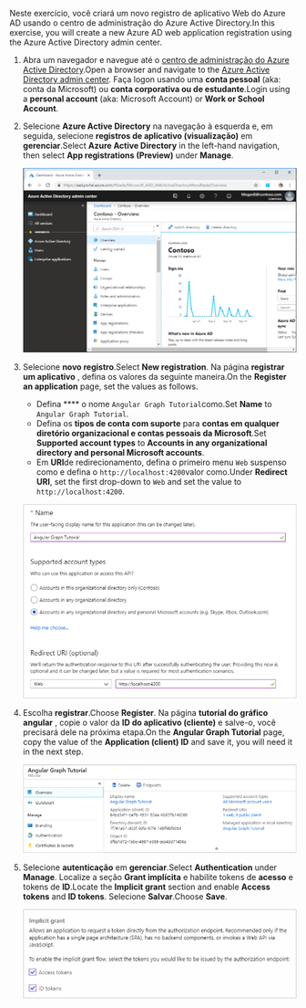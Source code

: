 <!-- markdownlint-disable MD002 MD041 -->

<span data-ttu-id="34c1d-101">Neste exercício, você criará um novo registro de aplicativo Web do Azure AD usando o centro de administração do Azure Active Directory.</span><span class="sxs-lookup"><span data-stu-id="34c1d-101">In this exercise, you will create a new Azure AD web application registration using the Azure Active Directory admin center.</span></span>

1. <span data-ttu-id="34c1d-102">Abra um navegador e navegue até o [centro de administração do Azure Active Directory](https://aad.portal.azure.com).</span><span class="sxs-lookup"><span data-stu-id="34c1d-102">Open a browser and navigate to the [Azure Active Directory admin center](https://aad.portal.azure.com).</span></span> <span data-ttu-id="34c1d-103">Faça logon usando uma **conta pessoal** (aka: conta da Microsoft) ou **conta corporativa ou de estudante**.</span><span class="sxs-lookup"><span data-stu-id="34c1d-103">Login using a **personal account** (aka: Microsoft Account) or **Work or School Account**.</span></span>

1. <span data-ttu-id="34c1d-104">Selecione **Azure Active Directory** na navegação à esquerda e, em seguida, selecione **registros de aplicativo (visualização)** em **gerenciar**.</span><span class="sxs-lookup"><span data-stu-id="34c1d-104">Select **Azure Active Directory** in the left-hand navigation, then select **App registrations (Preview)** under **Manage**.</span></span>

    ![<span data-ttu-id="34c1d-105">Uma captura de tela dos registros de aplicativo</span><span class="sxs-lookup"><span data-stu-id="34c1d-105">A screenshot of the App registrations</span></span> ](./images/aad-portal-app-registrations.png)

1. <span data-ttu-id="34c1d-106">Selecione **novo registro**.</span><span class="sxs-lookup"><span data-stu-id="34c1d-106">Select **New registration**.</span></span> <span data-ttu-id="34c1d-107">Na página **registrar um aplicativo** , defina os valores da seguinte maneira.</span><span class="sxs-lookup"><span data-stu-id="34c1d-107">On the **Register an application** page, set the values as follows.</span></span>

    - <span data-ttu-id="34c1d-108">Defina \*\*\*\* o nome `Angular Graph Tutorial`como.</span><span class="sxs-lookup"><span data-stu-id="34c1d-108">Set **Name** to `Angular Graph Tutorial`.</span></span>
    - <span data-ttu-id="34c1d-109">Defina os **tipos de conta com suporte** para **contas em qualquer diretório organizacional e contas pessoais da Microsoft**.</span><span class="sxs-lookup"><span data-stu-id="34c1d-109">Set **Supported account types** to **Accounts in any organizational directory and personal Microsoft accounts**.</span></span>
    - <span data-ttu-id="34c1d-110">Em **URI**de redirecionamento, defina o primeiro menu `Web` suspenso como e defina o `http://localhost:4200`valor como.</span><span class="sxs-lookup"><span data-stu-id="34c1d-110">Under **Redirect URI**, set the first drop-down to `Web` and set the value to `http://localhost:4200`.</span></span>

    ![Uma captura de tela da página registrar um aplicativo](./images/aad-register-an-app.png)

1. <span data-ttu-id="34c1d-112">Escolha **registrar**.</span><span class="sxs-lookup"><span data-stu-id="34c1d-112">Choose **Register**.</span></span> <span data-ttu-id="34c1d-113">Na página **tutorial do gráfico angular** , copie o valor da **ID do aplicativo (cliente)** e salve-o, você precisará dele na próxima etapa.</span><span class="sxs-lookup"><span data-stu-id="34c1d-113">On the **Angular Graph Tutorial** page, copy the value of the **Application (client) ID** and save it, you will need it in the next step.</span></span>

    ![Uma captura de tela da ID do aplicativo do novo registro de aplicativo](./images/aad-application-id.png)

1. <span data-ttu-id="34c1d-115">Selecione **autenticação** em **gerenciar**.</span><span class="sxs-lookup"><span data-stu-id="34c1d-115">Select **Authentication** under **Manage**.</span></span> <span data-ttu-id="34c1d-116">Localize a seção **Grant implícita** e habilite tokens de **acesso** e tokens de **ID**.</span><span class="sxs-lookup"><span data-stu-id="34c1d-116">Locate the **Implicit grant** section and enable **Access tokens** and **ID tokens**.</span></span> <span data-ttu-id="34c1d-117">Selecione **Salvar**.</span><span class="sxs-lookup"><span data-stu-id="34c1d-117">Choose **Save**.</span></span>

    ![Uma captura de tela da seção Grant implícita](./images/aad-implicit-grant.png)

